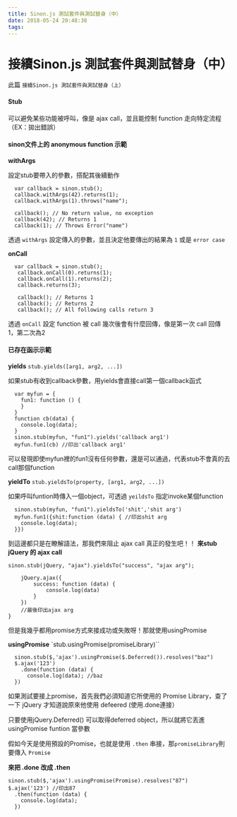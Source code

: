 ```yaml
---
title: Sinon.js 測試套件與測試替身（中）
date: 2018-05-24 20:48:38
tags:
---
```

# 接續Sinon.js 測試套件與測試替身（中）
此篇 `接續Sinon.js 測試套件與測試替身（上）`
#### Stub

可以避免某些功能被呼叫，像是 ajax call，並且能控制 function 走向特定流程（EX：拋出錯誤）


#### sinon文件上的 anonymous function 示範

**withArgs**

設定stub要帶入的參數，搭配其後續動作
```JavaScript=
  var callback = sinon.stub();
  callback.withArgs(42).returns(1);
  callback.withArgs(1).throws("name");

  callback(); // No return value, no exception
  callback(42); // Returns 1
  callback(1); // Throws Error("name")
```
透過 `withArgs` 設定傳入的參數，並且決定他要傳出的結果為 `1` 或是 `error case`

 **onCall**
```JavaScript=
  var callback = sinon.stub();
   callback.onCall(0).returns(1);
   callback.onCall(1).returns(2);
   callback.returns(3);

   callback(); // Returns 1
   callback(); // Returns 2
   callback(); // All following calls return 3
```
透過 `onCall` 設定 function 被 call 幾次後會有什麼回傳，像是第一次 call 回傳 1，第二次為2

#### 已存在函示示範

**yields** `stub.yields([arg1, arg2, ...])`

如果stub有收到callback參數，用yields會直接call第一個callback函式

```JavaScipt=
  var myfun = {
    fun1: function () {
    }
  }
  function cb(data) {
    console.log(data);
  }
  sinon.stub(myfun, "fun1").yields('callback arg1')
  myfun.fun1(cb) //印出'callback arg1'
```

可以發現即使myfun裡的fun1沒有任何參數，還是可以通過，代表stub不會真的去call那個function

**yieldTo** `stub.yieldsTo(property, [arg1, arg2, ...])`

如果呼叫funtion時傳入一個object，可透過 `yeildsTo` 指定invoke某個function
```JavaScript=
  sinon.stub(myfun, "fun1").yieldsTo('shit','shit arg')
  myfun.fun1({shit:function (data) { //印出shit arg
    console.log(data);
  }})   
```
到這邊都只是在瞭解語法，那我們來阻止 ajax call 真正的發生吧！！
**來stub jQuery 的 ajax call**

```JavaScript=
sinon.stub(jQuery, "ajax").yieldsTo("success", "ajax arg");

    jQuery.ajax({
        success: function (data) {
            console.log(data)
        }
    })
    //最後印出ajax arg
}
```
但是我幾乎都用promise方式來接成功或失敗呀！那就使用usingPromise

**usingPromise** `stub.usingPromise(promiseLibrary)``

```JavaScript=
  sinon.stub($,'ajax').usingPromise($.Deferred()).resolves("baz")
  $.ajax('123')
    .done(function (data) {
      console.log(data); //baz
  })
```

如果測試要接上promise，首先我們必須知道它所使用的 Promise Library，查了一下 jQuery 才知道說原來他使用 defeered (使用.done連接）

只要使用jQuery.Deferred() 可以取得deferred object，所以就將它丟進usingPromise funtion 當參數

假如今天是使用預設的Promise，也就是使用 `.then` 串接，那`promiseLibrary`則要傳入 `Promise`

**來把 .done 改成 .then**

```JavaScript=
sinon.stub($,'ajax').usingPromise(Promise).resolves("87")
$.ajax('123') //印出87
  .then(function (data) {
    console.log(data);
  })
```      
